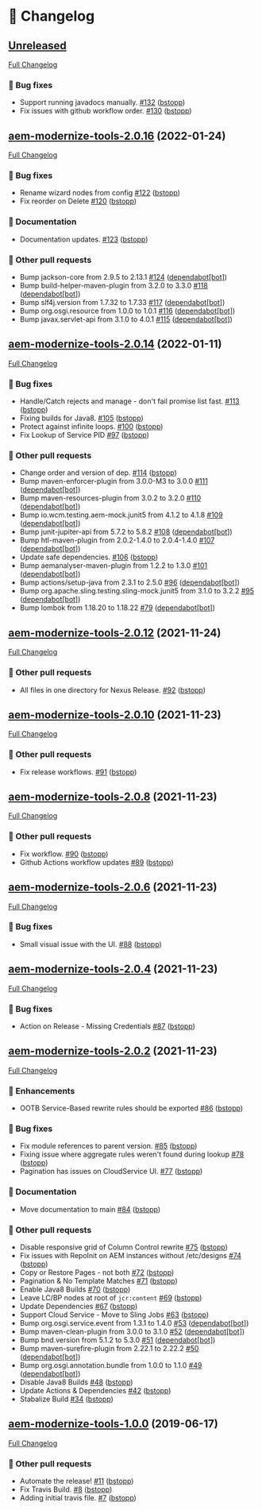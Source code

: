 # 📑 Changelog

## [Unreleased](https://github.com/adobe/aem-modernize-tools/tree/HEAD)

[Full Changelog](https://github.com/adobe/aem-modernize-tools/compare/aem-modernize-tools-2.0.16...HEAD)

### 🐛 Bug fixes

- Support running javadocs manually. [\#132](https://github.com/adobe/aem-modernize-tools/pull/132) ([bstopp](https://github.com/bstopp))
- Fix issues with github workflow order. [\#130](https://github.com/adobe/aem-modernize-tools/pull/130) ([bstopp](https://github.com/bstopp))

## [aem-modernize-tools-2.0.16](https://github.com/adobe/aem-modernize-tools/tree/aem-modernize-tools-2.0.16) (2022-01-24)

[Full Changelog](https://github.com/adobe/aem-modernize-tools/compare/aem-modernize-tools-2.0.14...aem-modernize-tools-2.0.16)

### 🐛 Bug fixes

- Rename wizard nodes from config [\#122](https://github.com/adobe/aem-modernize-tools/pull/122) ([bstopp](https://github.com/bstopp))
- Fix reorder on Delete [\#120](https://github.com/adobe/aem-modernize-tools/pull/120) ([bstopp](https://github.com/bstopp))

### 📖 Documentation

- Documentation updates. [\#123](https://github.com/adobe/aem-modernize-tools/pull/123) ([bstopp](https://github.com/bstopp))

### 📁 Other pull requests

- Bump jackson-core from 2.9.5 to 2.13.1 [\#124](https://github.com/adobe/aem-modernize-tools/pull/124) ([dependabot[bot]](https://github.com/apps/dependabot))
- Bump build-helper-maven-plugin from 3.2.0 to 3.3.0 [\#118](https://github.com/adobe/aem-modernize-tools/pull/118) ([dependabot[bot]](https://github.com/apps/dependabot))
- Bump slf4j.version from 1.7.32 to 1.7.33 [\#117](https://github.com/adobe/aem-modernize-tools/pull/117) ([dependabot[bot]](https://github.com/apps/dependabot))
- Bump org.osgi.resource from 1.0.0 to 1.0.1 [\#116](https://github.com/adobe/aem-modernize-tools/pull/116) ([dependabot[bot]](https://github.com/apps/dependabot))
- Bump javax.servlet-api from 3.1.0 to 4.0.1 [\#115](https://github.com/adobe/aem-modernize-tools/pull/115) ([dependabot[bot]](https://github.com/apps/dependabot))

## [aem-modernize-tools-2.0.14](https://github.com/adobe/aem-modernize-tools/tree/aem-modernize-tools-2.0.14) (2022-01-11)

[Full Changelog](https://github.com/adobe/aem-modernize-tools/compare/aem-modernize-tools-2.0.12...aem-modernize-tools-2.0.14)

### 🐛 Bug fixes

- Handle/Catch rejects and manage - don't fail promise list fast. [\#113](https://github.com/adobe/aem-modernize-tools/pull/113) ([bstopp](https://github.com/bstopp))
- Fixing builds for Java8. [\#105](https://github.com/adobe/aem-modernize-tools/pull/105) ([bstopp](https://github.com/bstopp))
- Protect against infinite loops. [\#100](https://github.com/adobe/aem-modernize-tools/pull/100) ([bstopp](https://github.com/bstopp))
- Fix Lookup of Service PID [\#97](https://github.com/adobe/aem-modernize-tools/pull/97) ([bstopp](https://github.com/bstopp))

### 📁 Other pull requests

- Change order and version of dep. [\#114](https://github.com/adobe/aem-modernize-tools/pull/114) ([bstopp](https://github.com/bstopp))
- Bump maven-enforcer-plugin from 3.0.0-M3 to 3.0.0 [\#111](https://github.com/adobe/aem-modernize-tools/pull/111) ([dependabot[bot]](https://github.com/apps/dependabot))
- Bump maven-resources-plugin from 3.0.2 to 3.2.0 [\#110](https://github.com/adobe/aem-modernize-tools/pull/110) ([dependabot[bot]](https://github.com/apps/dependabot))
- Bump io.wcm.testing.aem-mock.junit5 from 4.1.2 to 4.1.8 [\#109](https://github.com/adobe/aem-modernize-tools/pull/109) ([dependabot[bot]](https://github.com/apps/dependabot))
- Bump junit-jupiter-api from 5.7.2 to 5.8.2 [\#108](https://github.com/adobe/aem-modernize-tools/pull/108) ([dependabot[bot]](https://github.com/apps/dependabot))
- Bump htl-maven-plugin from 2.0.2-1.4.0 to 2.0.4-1.4.0 [\#107](https://github.com/adobe/aem-modernize-tools/pull/107) ([dependabot[bot]](https://github.com/apps/dependabot))
- Update safe dependencies. [\#106](https://github.com/adobe/aem-modernize-tools/pull/106) ([bstopp](https://github.com/bstopp))
- Bump aemanalyser-maven-plugin from 1.2.2 to 1.3.0 [\#101](https://github.com/adobe/aem-modernize-tools/pull/101) ([dependabot[bot]](https://github.com/apps/dependabot))
- Bump actions/setup-java from 2.3.1 to 2.5.0 [\#96](https://github.com/adobe/aem-modernize-tools/pull/96) ([dependabot[bot]](https://github.com/apps/dependabot))
- Bump org.apache.sling.testing.sling-mock.junit5 from 3.1.0 to 3.2.2 [\#95](https://github.com/adobe/aem-modernize-tools/pull/95) ([dependabot[bot]](https://github.com/apps/dependabot))
- Bump lombok from 1.18.20 to 1.18.22 [\#79](https://github.com/adobe/aem-modernize-tools/pull/79) ([dependabot[bot]](https://github.com/apps/dependabot))

## [aem-modernize-tools-2.0.12](https://github.com/adobe/aem-modernize-tools/tree/aem-modernize-tools-2.0.12) (2021-11-24)

[Full Changelog](https://github.com/adobe/aem-modernize-tools/compare/aem-modernize-tools-2.0.10...aem-modernize-tools-2.0.12)

### 📁 Other pull requests

- All files in one directory for Nexus Release. [\#92](https://github.com/adobe/aem-modernize-tools/pull/92) ([bstopp](https://github.com/bstopp))

## [aem-modernize-tools-2.0.10](https://github.com/adobe/aem-modernize-tools/tree/aem-modernize-tools-2.0.10) (2021-11-23)

[Full Changelog](https://github.com/adobe/aem-modernize-tools/compare/aem-modernize-tools-2.0.8...aem-modernize-tools-2.0.10)

### 📁 Other pull requests

- Fix release workflows. [\#91](https://github.com/adobe/aem-modernize-tools/pull/91) ([bstopp](https://github.com/bstopp))

## [aem-modernize-tools-2.0.8](https://github.com/adobe/aem-modernize-tools/tree/aem-modernize-tools-2.0.8) (2021-11-23)

[Full Changelog](https://github.com/adobe/aem-modernize-tools/compare/aem-modernize-tools-2.0.6...aem-modernize-tools-2.0.8)

### 📁 Other pull requests

- Fix workflow. [\#90](https://github.com/adobe/aem-modernize-tools/pull/90) ([bstopp](https://github.com/bstopp))
- Github Actions workflow updates [\#89](https://github.com/adobe/aem-modernize-tools/pull/89) ([bstopp](https://github.com/bstopp))

## [aem-modernize-tools-2.0.6](https://github.com/adobe/aem-modernize-tools/tree/aem-modernize-tools-2.0.6) (2021-11-23)

[Full Changelog](https://github.com/adobe/aem-modernize-tools/compare/aem-modernize-tools-2.0.4...aem-modernize-tools-2.0.6)

### 🐛 Bug fixes

- Small visual issue with the UI. [\#88](https://github.com/adobe/aem-modernize-tools/pull/88) ([bstopp](https://github.com/bstopp))

## [aem-modernize-tools-2.0.4](https://github.com/adobe/aem-modernize-tools/tree/aem-modernize-tools-2.0.4) (2021-11-23)

[Full Changelog](https://github.com/adobe/aem-modernize-tools/compare/aem-modernize-tools-2.0.2...aem-modernize-tools-2.0.4)

### 🐛 Bug fixes

- Action on Release - Missing Credentials [\#87](https://github.com/adobe/aem-modernize-tools/pull/87) ([bstopp](https://github.com/bstopp))

## [aem-modernize-tools-2.0.2](https://github.com/adobe/aem-modernize-tools/tree/aem-modernize-tools-2.0.2) (2021-11-23)

[Full Changelog](https://github.com/adobe/aem-modernize-tools/compare/aem-modernize-tools-1.0.0...aem-modernize-tools-2.0.2)

### 🚀 Enhancements

- OOTB Service-Based rewrite rules should be exported [\#86](https://github.com/adobe/aem-modernize-tools/pull/86) ([bstopp](https://github.com/bstopp))

### 🐛 Bug fixes

- Fix module references to parent version. [\#85](https://github.com/adobe/aem-modernize-tools/pull/85) ([bstopp](https://github.com/bstopp))
- Fixing issue where aggregate rules weren't found during lookup [\#78](https://github.com/adobe/aem-modernize-tools/pull/78) ([bstopp](https://github.com/bstopp))
- Pagination has issues on CloudService UI. [\#77](https://github.com/adobe/aem-modernize-tools/pull/77) ([bstopp](https://github.com/bstopp))

### 📖 Documentation

- Move documentation to main [\#84](https://github.com/adobe/aem-modernize-tools/pull/84) ([bstopp](https://github.com/bstopp))

### 📁 Other pull requests

- Disable responsive grid of Column Control rewrite [\#75](https://github.com/adobe/aem-modernize-tools/pull/75) ([bstopp](https://github.com/bstopp))
- Fix issues with RepoInit on AEM instances without /etc/designs [\#74](https://github.com/adobe/aem-modernize-tools/pull/74) ([bstopp](https://github.com/bstopp))
- Copy or Restore Pages - not both [\#72](https://github.com/adobe/aem-modernize-tools/pull/72) ([bstopp](https://github.com/bstopp))
- Pagination & No Template Matches [\#71](https://github.com/adobe/aem-modernize-tools/pull/71) ([bstopp](https://github.com/bstopp))
- Enable Java8 Builds [\#70](https://github.com/adobe/aem-modernize-tools/pull/70) ([bstopp](https://github.com/bstopp))
- Leave LC/BP nodes at root of `jcr:content` [\#69](https://github.com/adobe/aem-modernize-tools/pull/69) ([bstopp](https://github.com/bstopp))
- Update Dependencies [\#67](https://github.com/adobe/aem-modernize-tools/pull/67) ([bstopp](https://github.com/bstopp))
- Support Cloud Service - Move to Sling Jobs [\#63](https://github.com/adobe/aem-modernize-tools/pull/63) ([bstopp](https://github.com/bstopp))
- Bump org.osgi.service.event from 1.3.1 to 1.4.0 [\#53](https://github.com/adobe/aem-modernize-tools/pull/53) ([dependabot[bot]](https://github.com/apps/dependabot))
- Bump maven-clean-plugin from 3.0.0 to 3.1.0 [\#52](https://github.com/adobe/aem-modernize-tools/pull/52) ([dependabot[bot]](https://github.com/apps/dependabot))
- Bump bnd.version from 5.1.2 to 5.3.0 [\#51](https://github.com/adobe/aem-modernize-tools/pull/51) ([dependabot[bot]](https://github.com/apps/dependabot))
- Bump maven-surefire-plugin from 2.22.1 to 2.22.2 [\#50](https://github.com/adobe/aem-modernize-tools/pull/50) ([dependabot[bot]](https://github.com/apps/dependabot))
- Bump org.osgi.annotation.bundle from 1.0.0 to 1.1.0 [\#49](https://github.com/adobe/aem-modernize-tools/pull/49) ([dependabot[bot]](https://github.com/apps/dependabot))
- Disable Java8 Builds [\#48](https://github.com/adobe/aem-modernize-tools/pull/48) ([bstopp](https://github.com/bstopp))
- Update Actions & Dependencies [\#42](https://github.com/adobe/aem-modernize-tools/pull/42) ([bstopp](https://github.com/bstopp))
- Stabalize Build [\#34](https://github.com/adobe/aem-modernize-tools/pull/34) ([bstopp](https://github.com/bstopp))

## [aem-modernize-tools-1.0.0](https://github.com/adobe/aem-modernize-tools/tree/aem-modernize-tools-1.0.0) (2019-06-17)

[Full Changelog](https://github.com/adobe/aem-modernize-tools/compare/168d40edef75843649b0fa8628d26c106bf7e243...aem-modernize-tools-1.0.0)

### 📁 Other pull requests

- Automate the release! [\#11](https://github.com/adobe/aem-modernize-tools/pull/11) ([bstopp](https://github.com/bstopp))
- Fix Travis Build. [\#8](https://github.com/adobe/aem-modernize-tools/pull/8) ([bstopp](https://github.com/bstopp))
- Adding initial travis file. [\#7](https://github.com/adobe/aem-modernize-tools/pull/7) ([bstopp](https://github.com/bstopp))




